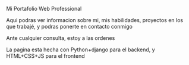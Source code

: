 Mi Portafolio Web Professional

 Aqui podras ver informacion sobre mi, mis habilidades, proyectos en los que trabajé, y podras ponerte en contacto conmigo

Ante cualquier consulta, estoy a las ordenes

La pagina esta hecha con Python+django para el backend, y HTML+CSS+JS para el frontend
